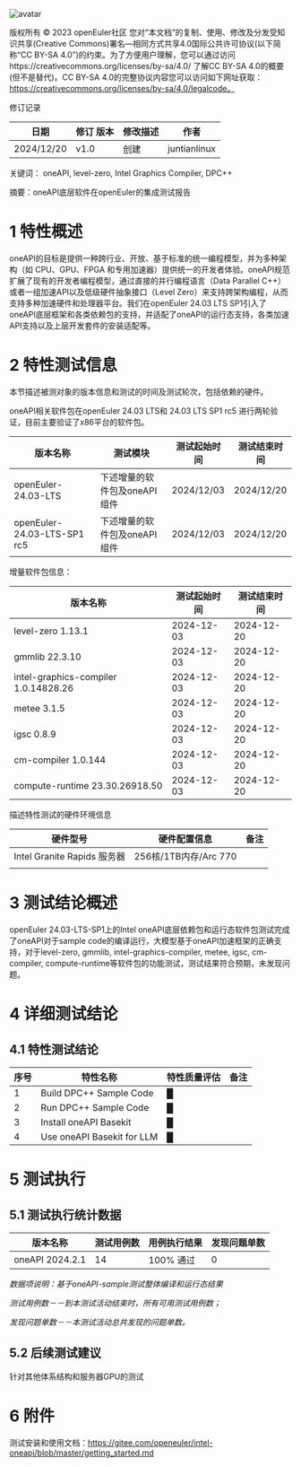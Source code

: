 ![avatar](../../images/openEuler.png)


版权所有 © 2023  openEuler社区
 您对“本文档”的复制、使用、修改及分发受知识共享(Creative Commons)署名—相同方式共享4.0国际公共许可协议(以下简称“CC BY-SA 4.0”)的约束。为了方便用户理解，您可以通过访问https://creativecommons.org/licenses/by-sa/4.0/ 了解CC BY-SA 4.0的概要 (但不是替代)。CC BY-SA 4.0的完整协议内容您可以访问如下网址获取：https://creativecommons.org/licenses/by-sa/4.0/legalcode。

修订记录

| 日期 | 修订   版本 | 修改描述 | 作者 |
| ---- | ----------- | -------- | ---- |
| 2024/12/20 | v1.0 | 创建 | juntianlinux |

关键词： oneAPI, level-zero, Intel Graphics Compiler, DPC++

摘要：oneAPI底层软件在openEuler的集成测试报告

# 1     特性概述

oneAPI的目标是提供一种跨行业、开放、基于标准的统一编程模型，并为多种架构（如 CPU、GPU、FPGA 和专用加速器）提供统一的开发者体验。oneAPI规范扩展了现有的开发者编程模型，通过直接的并行编程语言（Data Parallel C++）或者一组加速API以及低级硬件抽象接口（Level Zero）来支持跨架构编程，从而支持多种加速硬件和处理器平台。我们在openEuler 24.03 LTS SP1引入了oneAPI底层框架和各类依赖包的支持，并适配了oneAPI的运行态支持，各类加速API支持以及上层开发套件的安装适配等。

# 2     特性测试信息

本节描述被测对象的版本信息和测试的时间及测试轮次，包括依赖的硬件。

oneAPI相关软件包在openEuler 24.03 LTS和 24.03 LTS SP1 rc5 进行两轮验证，目前主要验证了x86平台的软件包。

| 版本名称               | 测试模块           | 测试起始时间 | 测试结束时间 |
|-----------------------|-------------------|------------|------------|
| openEuler-24.03-LTS    | 下述增量的软件包及oneAPI组件 | 2024/12/03 | 2024/12/20 |
| openEuler-24.03-LTS-SP1 rc5   | 下述增量的软件包及oneAPI组件 | 2024/12/03 | 2024/12/20 |

增量软件包信息：

| 版本名称 | 测试起始时间 | 测试结束时间 |
| -------- | ------------ | ------------ |
| level-zero 1.13.1| 2024-12-03 | 2024-12-20 |
| gmmlib 22.3.10| 2024-12-03 | 2024-12-20 |
| intel-graphics-compiler 1.0.14828.26| 2024-12-03 | 2024-12-20 |
| metee 3.1.5| 2024-12-03 | 2024-12-20 |
| igsc 0.8.9| 2024-12-03 | 2024-12-20 |
| cm-compiler 1.0.144| 2024-12-03 | 2024-12-20 |
| compute-runtime 23.30.26918.50| 2024-12-03 | 2024-12-20 |

描述特性测试的硬件环境信息

| 硬件型号 | 硬件配置信息 | 备注 |
| -------- | ------------ | ---- |
| Intel Granite Rapids 服务器 | 256核/1TB内存/Arc 770 |      |
|          |              |      |

# 3     测试结论概述

openEuler 24.03-LTS-SP1上的Intel oneAPI底层依赖包和运行态软件包测试完成了oneAPI对于sample code的编译运行，大模型基于oneAPI加速框架的正确支持，对于level-zero, gmmlib, intel-graphics-compiler, metee, igsc, cm-compiler, compute-runtime等软件包的功能测试，测试结果符合预期，未发现问题。


# 4 详细测试结论

## 4.1   特性测试结论

| 序号 | 特性名称 | 特性质量评估               | 备注     |
| ---- | -------- | -------------------------- | -------- |
| 1    | Build DPC++ Sample Code | █ |  |
| 2    | Run DPC++ Sample Code | █ |  |
| 3    | Install oneAPI Basekit | █ |  |
| 4    | Use oneAPI Basekit for LLM | █ |  |

# 5     测试执行

## 5.1   测试执行统计数据

| 版本名称 | 测试用例数 | 用例执行结果 | 发现问题单数 |
|---------|------------|-------------|-------------|
| oneAPI 2024.2.1  | 14 | 100% 通过 | 0 |

*数据项说明：基于oneAPI-sample测试整体编译和运行态结果*

*测试用例数－－到本测试活动结束时，所有可用测试用例数；*

*发现问题单数－－本测试活动总共发现的问题单数。*

## 5.2   后续测试建议

针对其他体系结构和服务器GPU的测试

# 6     附件

测试安装和使用文档：https://gitee.com/openeuler/intel-oneapi/blob/master/getting_started.md
